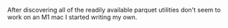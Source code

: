 After discovering all of the readily available parquet utilities don't seem to work on an M1 mac I started writing my own.